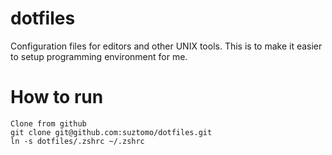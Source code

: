 # dotfiles
Configuration files for editors and other UNIX tools. This is to make it easier to setup programming environment for me.


# How to run
 ```
Clone from github
git clone git@github.com:suztomo/dotfiles.git
ln -s dotfiles/.zshrc ~/.zshrc
 ```







